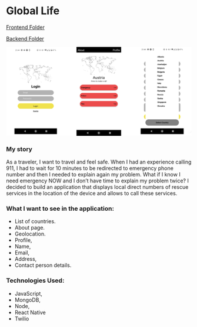 # Global Life

[Frontend Folder](https://github.com/LiaTsernant/global-life-frontend)

[Backend Folder](https://github.com/LiaTsernant/global-life-backend)

![globalLife](assets/globalLife.jpg)

### My story
As a traveler, I want to travel and feel safe.
When I had an experience calling 911, I had to wait for 10 minutes to be redirected to emergency phone number and then I needed to explain again my problem.
What if I know I need emergency NOW and I don’t have time to explain my problem twice?
I decided to build an application that displays local direct numbers of rescue services in the location of the device and allows to call these services.

### What I want to see in the application:

* List of countries.
* About page.
* Geolocation.
* Profile,
* Name,
* Email,
* Address,
* Contact person details.

### Technologies Used:
- JavaScript,  
- MongoDB,  
- Node,  
- React Native
- Twilio
